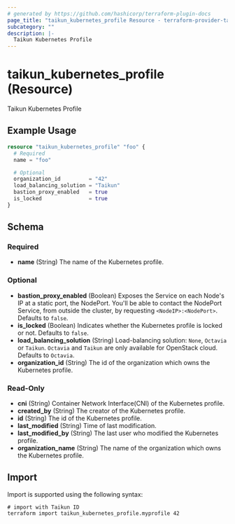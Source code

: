 ```yaml
---
# generated by https://github.com/hashicorp/terraform-plugin-docs
page_title: "taikun_kubernetes_profile Resource - terraform-provider-taikun"
subcategory: ""
description: |-
  Taikun Kubernetes Profile
---
```


# taikun_kubernetes_profile (Resource)

Taikun Kubernetes Profile

## Example Usage

```terraform
resource "taikun_kubernetes_profile" "foo" {
  # Required
  name = "foo"

  # Optional
  organization_id         = "42"
  load_balancing_solution = "Taikun"
  bastion_proxy_enabled   = true
  is_locked               = true
}
```

<!-- schema generated by tfplugindocs -->
## Schema

### Required

- **name** (String) The name of the Kubernetes profile.

### Optional

- **bastion_proxy_enabled** (Boolean) Exposes the Service on each Node's IP at a static port, the NodePort. You'll be able to contact the NodePort Service, from outside the cluster, by requesting `<NodeIP>:<NodePort>`. Defaults to `false`.
- **is_locked** (Boolean) Indicates whether the Kubernetes profile is locked or not. Defaults to `false`.
- **load_balancing_solution** (String) Load-balancing solution: `None`, `Octavia` or `Taikun`. `Octavia` and `Taikun` are only available for OpenStack cloud. Defaults to `Octavia`.
- **organization_id** (String) The id of the organization which owns the Kubernetes profile.

### Read-Only

- **cni** (String) Container Network Interface(CNI) of the Kubernetes profile.
- **created_by** (String) The creator of the Kubernetes profile.
- **id** (String) The id of the Kubernetes profile.
- **last_modified** (String) Time of last modification.
- **last_modified_by** (String) The last user who modified the Kubernetes profile.
- **organization_name** (String) The name of the organization which owns the Kubernetes profile.

## Import

Import is supported using the following syntax:

```shell
# import with Taikun ID
terraform import taikun_kubernetes_profile.myprofile 42
```
